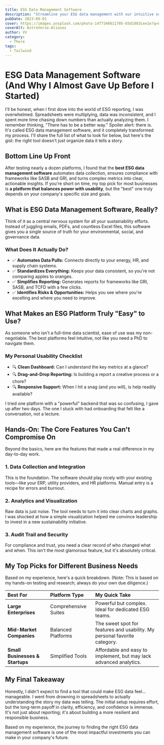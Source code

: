 ```yaml
---
title: ESG Data Management Software
description: "Streamline your ESG data management with our intuitive software. Track, analyze, and report sustainability metrics effortlessly. Start optimizing today!"
pubDate: 2023-09-01
cover: https://images.unsplash.com/photo-1477346611705-65d1883cee1e?q=80&w=1960&h=1102&auto=format&fit=crop&ixlib=rb-4.0.3&ixid=M3wxMjA3fDB8MHxwaG90by1wYWdlfHx8fGVufDB8fHx8fA%3D%3D
coverAlt: AstroVerse-Aliases
author: VV
category:
  - There
tags:
  - Tailwind
---
```

# ESG Data Management Software (And Why I Almost Gave Up Before I Started)

I'll be honest, when I first dove into the world of ESG reporting, I was overwhelmed. Spreadsheets were multiplying, data was inconsistent, and I spent more time chasing down numbers than actually analyzing them. I remember thinking, "There has to be a better way." Spoiler alert: there is. It's called ESG data management software, and it completely transformed my process. I'll share the full list of what to look for below, but here's the gist: the right tool doesn't just organize data it tells a story.

## Bottom Line Up Front

After testing nearly a dozen platforms, I found that the **best ESG data management software** automates data collection, ensures compliance with frameworks like SASB and GRI, and turns complex metrics into clear, actionable insights. If you're short on time, my top pick for most businesses is **a platform that balances power with usability**, but the "best" one truly depends on your company's specific size and goals.

## What is ESG Data Management Software, Really?

Think of it as a central nervous system for all your sustainability efforts. Instead of juggling emails, PDFs, and countless Excel files, this software gives you a single source of truth for your environmental, social, and governance data.

### What Does It Actually Do?

*   ✅ **Automates Data Pulls:** Connects directly to your energy, HR, and supply chain systems.
*   ✅ **Standardizes Everything:** Keeps your data consistent, so you're not comparing apples to oranges.
*   ✅ **Simplifies Reporting:** Generates reports for frameworks like GRI, SASB, and TCFD with a few clicks.
*   ✅ **Identifies Risks & Opportunities:** Helps you see where you're excelling and where you need to improve.

## What Makes an ESG Platform Truly "Easy" to Use?

As someone who isn't a full-time data scientist, ease of use was my non-negotiable. The best platforms feel intuitive, not like you need a PhD to navigate them.

### My Personal Usability Checklist

*   🔍 **Clean Dashboard:** Can I understand the key metrics at a glance?
*   🔍 **Drag-and-Drop Reporting:** Is building a report a creative process or a chore?
*   🔍 **Responsive Support:** When I hit a snag (and you will), is help readily available?

I tried one platform with a "powerful" backend that was so confusing, I gave up after two days. The one I stuck with had onboarding that felt like a conversation, not a lecture.

## Hands-On: The Core Features You Can't Compromise On

Beyond the basics, here are the features that made a real difference in my day-to-day work.

### 1. Data Collection and Integration

This is the foundation. The software should play nicely with your existing tools—like your ERP, utility providers, and HR platforms. Manual entry is a recipe for errors and burnout.

### 2. Analytics and Visualization

Raw data is just noise. The tool needs to turn it into clear charts and graphs. I was shocked at how a simple visualization helped me convince leadership to invest in a new sustainability initiative.

### 3. Audit Trail and Security

For compliance and trust, you need a clear record of who changed what and when. This isn't the most glamorous feature, but it's absolutely critical.

## My Top Picks for Different Business Needs

Based on my experience, here's a quick breakdown. (Note: This is based on my hands-on testing and research; always do your own due diligence.)

| Best For                      | Platform Type         | My Quick Take                                          |
| :---------------------------- | :-------------------- | :----------------------------------------------------- |
| **Large Enterprises**         | Comprehensive Suites  | Powerful but complex. Ideal for dedicated ESG teams.   |
| **Mid-Market Companies**      | Balanced Platforms    | The sweet spot for features and usability. My personal favorite category. |
| **Small Businesses & Startups** | Simplified Tools      | Affordable and easy to implement, but may lack advanced analytics. |

## My Final Takeaway

Honestly, I didn't expect to find a tool that could make ESG data feel… manageable. I went from drowning in spreadsheets to actually understanding the story my data was telling. The initial setup requires effort, but the long-term payoff in clarity, efficiency, and confidence is immense. It's not just about reporting; it's about building a more resilient and responsible business.

Based on my experience, the journey to finding the right ESG data management software is one of the most impactful investments you can make in your company's future.
